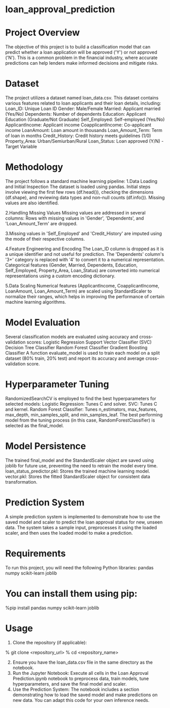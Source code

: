 # loan_approval_prediction

# Project Overview
The objective of this project is to build a classification model that can predict whether a loan application will be approved ('Y') or not approved ('N'). This is a common problem in the financial industry, where accurate predictions can help lenders make informed decisions and mitigate risks.

# Dataset
The project utilizes a dataset named loan_data.csv. This dataset contains various features related to loan applicants and their loan details, including:
Loan_ID: Unique Loan ID
Gender: Male/Female
Married: Applicant married (Yes/No)
Dependents: Number of dependents
Education: Applicant Education (Graduate/Not Graduate)
Self_Employed: Self-employed (Yes/No)
ApplicantIncome: Applicant income
CoapplicantIncome: Co-applicant income
LoanAmount: Loan amount in thousands
Loan_Amount_Term: Term of loan in months
Credit_History: Credit history meets guidelines (1/0)
Property_Area: Urban/Semiurban/Rural
Loan_Status: Loan approved (Y/N) - Target Variable

# Methodology
The project follows a standard machine learning pipeline:
  1.Data Loading and Initial Inspection
  The dataset is loaded using pandas. Initial steps involve viewing the first few rows (df.head()), checking the dimensions (df.shape), and reviewing data types and non-null counts (df.info()). Missing values are also identified.
  
  2.Handling Missing Values
  Missing values are addressed in several columns:
  Rows with missing values in 'Gender', 'Dependents', and 'Loan_Amount_Term' are dropped.
  
  3.Missing values in 'Self_Employed' and 'Credit_History' are imputed using the mode of their respective columns.
  
  4.Feature Engineering and Encoding
  The Loan_ID column is dropped as it is a unique identifier and not useful for prediction.
  The 'Dependents' column's '3+' category is replaced with '4' to convert it to a numerical representation.
  Categorical features (Gender, Married, Dependents, Education, Self_Employed, Property_Area, Loan_Status) are converted into numerical representations using a custom encoding dictionary.
  
  5.Data Scaling
  Numerical features (ApplicantIncome, CoapplicantIncome, LoanAmount, Loan_Amount_Term) are scaled using StandardScaler to normalize their ranges, which helps in improving the performance of certain machine learning algorithms.

# Model Evaluation
  Several classification models are evaluated using accuracy and cross-validation scores:
  Logistic Regression
  Support Vector Classifier (SVC)
  Decision Tree Classifier
  Random Forest Classifier
  Gradient Boosting Classifier
  A function evaluate_model is used to train each model on a split dataset (80% train, 20% test) and report its accuracy and average cross-validation score.

# Hyperparameter Tuning
  RandomizedSearchCV is employed to find the best hyperparameters for selected models:
  Logistic Regression: Tunes C and solver.
  SVC: Tunes C and kernel.
  Random Forest Classifier: Tunes n_estimators, max_features, max_depth, min_samples_split, and min_samples_leaf.
  The best performing model from the tuning process (in this case, RandomForestClassifier) is selected as the final_model.

# Model Persistence
  The trained final_model and the StandardScaler object are saved using joblib for future use, preventing the need to retrain the model every time.
  loan_status_predictor.pkl: Stores the trained machine learning model.
  vector.pkl: Stores the fitted StandardScaler object for consistent data transformation.

# Prediction System
A simple prediction system is implemented to demonstrate how to use the saved model and scaler to predict the loan approval status for new, unseen data. The system takes a sample input, preprocesses it using the loaded scaler, and then uses the loaded model to make a prediction.

# Requirements
To run this project, you will need the following Python libraries:
  pandas
  numpy
  scikit-learn
  joblib  

# You can install them using pip:
  %pip install pandas numpy scikit-learn joblib

# Usage
1. Clone the repository (if applicable):

  % git clone <repository_url>
  % cd <repository_name>

2. Ensure you have the loan_data.csv file in the same directory as the notebook.
3. Run the Jupyter Notebook: Execute all cells in the Loan Approval Prediction.ipynb notebook to preprocess data, train models, tune hyperparameters, and save the final model and scaler.
4. Use the Prediction System: The notebook includes a section demonstrating how to load the saved model and make predictions on new data. You can adapt this code for your own inference needs.
